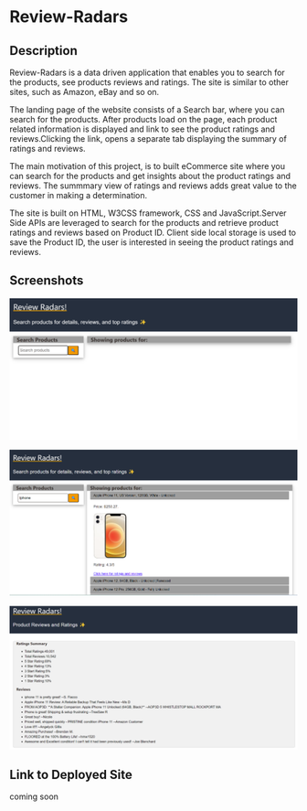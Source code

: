 # Review-Radars

## Description

Review-Radars is a data driven application that enables you to search for the products, see products reviews and ratings. The site is similar to other sites, such as Amazon, eBay and so on. 

The landing page of the website consists of a Search bar, where you can search for the products. After products load on the page, each product related information is displayed and link to see the product ratings and reviews.Clicking the link, opens a separate tab displaying the summary of ratings and reviews.

The main motivation of this project, is to built eCommerce site where you can search for the products and get insights about the product ratings and reviews. The summmary view of ratings and reviews adds great value to the customer in making a determination.

The site is built on HTML, W3CSS framework, CSS and JavaScript.Server Side APIs are leveraged to search for the products and retrieve product ratings and reviews based on Product ID. Client side local storage is used to save the Product ID, the user is interested in seeing the product ratings and reviews.

## Screenshots

![Review Radars Home Page](assets/images/ReviewRadars_HomePage.png)

![Review Radars Product Results](assets/images/ReviewRadars_ProductSearchResults.png)

![Review Radars Product Results](assets/images/ReviewRadars_ProductRatingsAndReviews.png)

## Link to Deployed Site

coming soon









